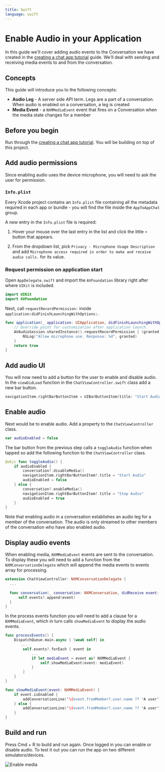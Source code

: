 ```yaml
---
title: Swift
language: swift
---
```


# Enable Audio in your Application

In this guide we'll cover adding audio events to the Conversation we have created in the [creating a chat app tutorial](/client-sdk/tutorials/in-app-messaging/introduction/swift) guide. We'll deal with sending and receiving media events to and from the conversation.

## Concepts

This guide will introduce you to the following concepts:

- **Audio Leg** - A server side API term. Legs are a part of a conversation. When audio is enabled on a conversation, a leg is created
- **Media Event** - a `NXMMediaEvent` event that fires on a Conversation when the media state changes for a member

## Before you begin

Run through the [creating a chat app tutorial](/client-sdk/tutorials/in-app-messaging/introduction/swift). You will be building on top of this project.

## Add audio permissions

Since enabling audio uses the device microphone, you will need to ask the user for permission. 

### `Info.plist`

Every Xcode project contains an `Info.plist` file containing all the metadata required in each app or bundle  - you will find the file inside the `AppToAppChat` group.

A new entry in the `Info.plist` file is required:

1. Hover your mouse over the last entry in the list and click the little `+` button that appears.

2. From the dropdown list, pick `Privacy - Microphone Usage Description` and add `Microphone access required in order to make and receive audio calls.` for its value.

### Request permission on application start

Open `AppDelegate.swift` and import the `AVFoundation` library right after where `UIKit` is included.

```swift
import UIKit
import AVFoundation
```

Next, call `requestRecordPermission:` inside `application:didFinishLaunchingWithOptions:`.

``` swift
func application(_ application: UIApplication, didFinishLaunchingWithOptions launchOptions: [UIApplication.LaunchOptionsKey: Any]?) -> Bool {
    // Override point for customization after application launch.
    AVAudioSession.sharedInstance().requestRecordPermission { (granted:Bool) in
        NSLog("Allow microphone use. Response: %d", granted)
    }
    return true
}
```

## Add audio UI

You will now need to add a button for the user to enable and disable audio. In the `viewDidLoad` function in the `ChatViewController.swift` class add a new bar button. 

``` swift
navigationItem.rightBarButtonItem = UIBarButtonItem(title: "Start Audio", style: .plain, target: self, action: #selector(self.toggleAudio))
```

## Enable audio 

Next would be to enable audio. Add a property to the `ChatViewController` class.

``` swift
var audioEnabled = false
```

The bar button from the previous step calls a `toggleAudio` function when tapped so add the following function to the `ChatViewController` class.

```swift
@objc func toggleAudio() {
    if audioEnabled {
        conversation?.disableMedia()
        navigationItem.rightBarButtonItem?.title = "Start Audio"
        audioEnabled = false
    } else {
        conversation?.enableMedia()
        navigationItem.rightBarButtonItem?.title = "Stop Audio"
        audioEnabled = true
    }
}
```

Note that enabling audio in a conversation establishes an audio leg for a member of the conversation. The audio is only streamed to other members of the conversation who have also enabled audio.

## Display audio events

When enabling media, `NXMMediaEvent` events are sent to the conversation. To display these you will need to add a function from the `NXMConversationDelegate` which will append the media events to events array for processing.

```swift
extension ChatViewController: NXMConversationDelegate {
  ...
    
  func conversation(_ conversation: NXMConversation, didReceive event: NXMMediaEvent) {
      self.events?.append(event)
  }
}
```

In the process events function you will need to add a clause for a `NXMMediaEvent`, which in turn calls `showMediaEvent` to display the audio events.

```swift
func processEvents() {
    DispatchQueue.main.async { [weak self] in
       ...
        self.events?.forEach { event in
            ...
            if let mediaEvent = event as? NXMMediaEvent {
                self.showMediaEvent(event: mediaEvent)
            }
        }
    }
}

func showMediaEvent(event: NXMMediaEvent) {
    if event.isEnabled {
        addConversationLine("\(event.fromMember?.user.name ?? "A user") enabled audio")
    } else {
        addConversationLine("\(event.fromMember?.user.name ?? "A user") disabled audio")
    }
}
```

## Build and run

Press Cmd + R to build and run again. Once logged in you can enable or disable audio. To test it out you can run the app on two different simulators/devices.

![Enable media](/images/client-sdk/ios-enable-media.png)
